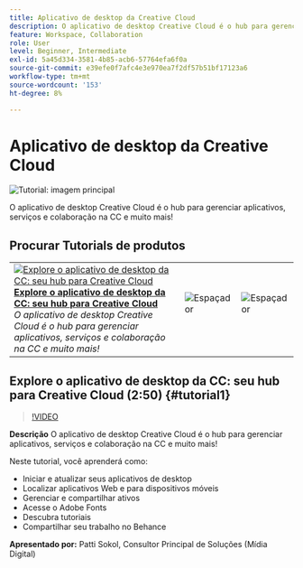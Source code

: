 ```yaml
---
title: Aplicativo de desktop da Creative Cloud
description: O aplicativo de desktop Creative Cloud é o hub para gerenciar aplicativos, serviços e colaboração na CC e muito mais!
feature: Workspace, Collaboration
role: User
level: Beginner, Intermediate
exl-id: 5a45d334-3581-4b85-acb6-57764efa6f0a
source-git-commit: e39efe0f7afc4e3e970ea7f2df57b51bf17123a6
workflow-type: tm+mt
source-wordcount: '153'
ht-degree: 8%

---
```


# Aplicativo de desktop da Creative Cloud

![Tutorial: imagem principal](../assets/CCDA.jpg)

O aplicativo de desktop Creative Cloud é o hub para gerenciar aplicativos, serviços e colaboração na CC e muito mais!

## Procurar Tutorials de produtos

<table style="table-layout:fixed">
<tr>
 <td>
   <a href="creativeclouddesktopapp.md#tutorial1">
      <img alt="Explore o aplicativo de desktop da CC: seu hub para Creative Cloud" src="../assets/ccda_overview_sokol_thumbnail.jpg" />
   </a>
    <div>
   <a href="creativeclouddesktopapp.md#tutorial1"><strong>Explore o aplicativo de desktop da CC: seu hub para Creative Cloud</strong></a>
    </div>
    <em>O aplicativo de desktop Creative Cloud é o hub para gerenciar aplicativos, serviços e colaboração na CC e muito mais!</em>
    <br>
  </td>
  <td>
    <img alt="Espaçador" src="../assets/Whitespacer.png" />
    <div>
    <br>
  </td>
  <td>
    <img alt="Espaçador" src="../assets/Whitespacer.png" />
    <div>
    <br>
  </td>
</tr>
</table>

## Explore o aplicativo de desktop da CC: seu hub para Creative Cloud (2:50) {#tutorial1}

>[!VIDEO](https://video.tv.adobe.com/v/327095?hidetitle=true)

**Descrição**
O aplicativo de desktop Creative Cloud é o hub para gerenciar aplicativos, serviços e colaboração na CC e muito mais!

Neste tutorial, você aprenderá como:
* Iniciar e atualizar seus aplicativos de desktop
* Localizar aplicativos Web e para dispositivos móveis
* Gerenciar e compartilhar ativos
* Acesse o Adobe Fonts
* Descubra tutoriais
* Compartilhar seu trabalho no Behance

**Apresentado por:**
Patti Sokol, Consultor Principal de Soluções (Mídia Digital)
